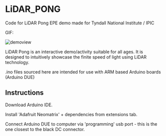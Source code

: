 # LiDAR_PONG
Code for LiDAR Pong EPE demo made for Tyndall National Institute / IPIC

GIF:

![demoview](https://github.com/jmccw/LiDAR_PONG/assets/72471173/0b9aff2a-9aca-463f-a4e1-5f13fa56795f)

LiDAR Pong is an interactive demo/activity suitable for all ages. It is designed to intuitively showcase the finite speed of light using LiDAR technology.

.ino files sourced here are intended for use with ARM based Arduino boards (Arduino DUE)

## Instructions
Download Arduino IDE.

Install 'Adafruit Neomatrix' + dependencies from extensions tab.

Connect Arduino DUE to computer via 'programming' usb port - this is the one closest to the black DC connector.
